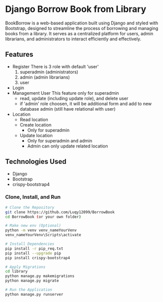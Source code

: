 # Django Borrow Book from Library

BookBorrow is a web-based application built using Django and styled with Bootstrap, designed to streamline the process of borrowing and managing books from a library. It serves as a centralized platform for users, admin librarians, and administrators to interact efficiently and effectively.

## Features
- Register
    There is 3 role with default 'user'
    1. superadmin (administrators)
    2. admin (admin librarians)
    3. user
- Login
- Management User
    This feature only for superadmin
    - read, update (including update role), and delete user
    - if 'admin' role choosen, it will be additional form and add to new database admin (still have relational with user) 
- Location
    - Read location
    - Create location
        - Only for superadmin
    - Update location
        - Only for superadmin and admin
        - Admin can only update related location

## Technologies Used

- Django
- Bootstrap
- crispy-bootstrap4

### Clone, Install, and Run

```bash
# Clone the Repository
git clone https://github.com/Luqy12099/BorrowBook
cd BorrowBook (or your own folder)

# Make new env (Optional)
python -m venv venv_nameYourVenv
venv_nameYourVenv\Scripts\activate

# Install Dependencies
pip install -r pip_req.txt
pip install --upgrade pip
pip install crispy-bootstrap4

# Apply Migrations
cd library
python manage.py makemigrations
python manage.py migrate

# Run the Application
python manage.py runserver

